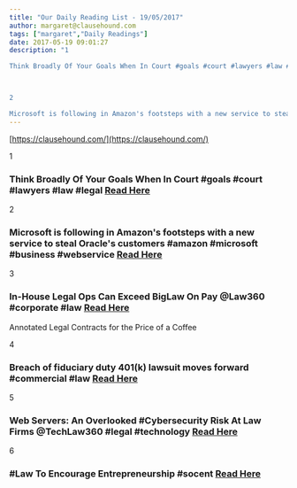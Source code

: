 ```yaml
---
title: "Our Daily Reading List - 19/05/2017"
author: margaret@clausehound.com
tags: ["margaret","Daily Readings"]
date: 2017-05-19 09:01:27
description: "1

Think Broadly Of Your Goals When In Court #goals #court #lawyers #law #legal Read Here



2

Microsoft is following in Amazon's footsteps with a new service to steal Oracle's customers #amazon #mi..."
---
```


[https://clausehound.com/](https://clausehound.com/)

1

### Think Broadly Of Your Goals When In Court #goals #court #lawyers #law #legal [Read Here](http://abovethelaw.com/2017/05/think-broadly-of-your-goals-when-in-court/)

2

### Microsoft is following in Amazon's footsteps with a new service to steal Oracle's customers #amazon #microsoft #business #webservice [Read Here](http://www.businessinsider.com/microsoft-oracle-database-migration-service-azure-2017-5)

3

### In-House Legal Ops Can Exceed BigLaw On Pay @Law360 #corporate #law [Read Here](https://goo.gl/dBh8kV)

Annotated Legal Contracts
for the Price of a Coffee

4

### Breach of fiduciary duty 401(k) lawsuit moves forward #commercial #law [Read Here](https://goo.gl/1U4nDs)

5

### Web Servers: An Overlooked #Cybersecurity Risk At Law Firms @TechLaw360 #legal #technology  [Read Here](https://goo.gl/jF6VVg)

6

### #Law To Encourage Entrepreneurship #socent  [Read Here](https://goo.gl/K8bQrz)